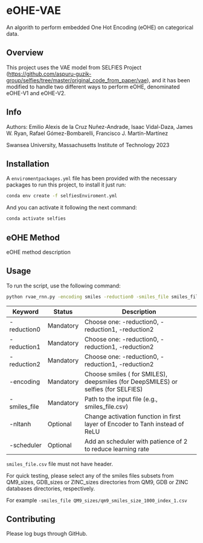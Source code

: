# eOHE-VAE

An algorith to perform embedded One Hot Encoding (eOHE) on categorical data.

## Overview

This project uses the VAE model from SELFIES Project (https://github.com/aspuru-guzik-group/selfies/tree/master/original_code_from_paper/vae), and it has been modified to handle two different ways to perform eOHE, denominated eOHE-V1 and eOHE-V2.

## Info

Authors: Emilio Alexis de la Cruz Nuñez-Andrade, Isaac Vidal-Daza, James W. Ryan, Rafael Gómez-Bombarelli, Francisco J. Martín-Martínez


Swansea University, Massachusetts Institute of Technology 2023

## Installation

A `enviromentpackages.yml` file has been provided with the necessary packages to run this project, to install it just run:
```bash
conda env create -f selfiesEnviroment.yml
```
And you can activate it following the next command:

```bash
conda activate selfies
```

## eOHE Method

eOHE method description


## Usage

To run the script, use the following command:

```bash
python rvae_rnn.py -encoding smiles -reduction0 -smiles_file smiles_file.csv
``` 
| Keyword  | Status    | Description                                                                             |
|--------------|-----------|-------------------------------------------------------------------------------------|
| -reduction0  | Mandatory | Choose one: -reduction0, -reduction1, -reduction2                                   |
| -reduction1  | Mandatory | Choose one: -reduction0, -reduction1, -reduction2                                   |
| -reduction2  | Mandatory | Choose one: -reduction0, -reduction1, -reduction2                                   |
| -encoding    | Mandatory | Choose smiles ( for SMILES), deepsmiles (for DeepSMILES) or selfies (for SELFIES)   |
| -smiles_file | Mandatory | Path to the input file (e.g., smiles_file.csv)           |
| -nltanh      | Optional  | Change activation function in first layer of Encoder to Tanh instead of ReLU        |
| -scheduler   | Optional  | Add an scheduler with patience of 2 to reduce learning rate                         |

``smiles_file.csv`` file must not have header. 

For quick testing, please select any of the smiles files subsets from QM9_sizes, GDB_sizes or ZINC_sizes 
directories from QM9, GDB or ZINC databases directories, respectively.

For example
 ``-smiles_file QM9_sizes/qm9_smiles_size_1000_index_1.csv``

## Contributing

Please log bugs through GitHub.


